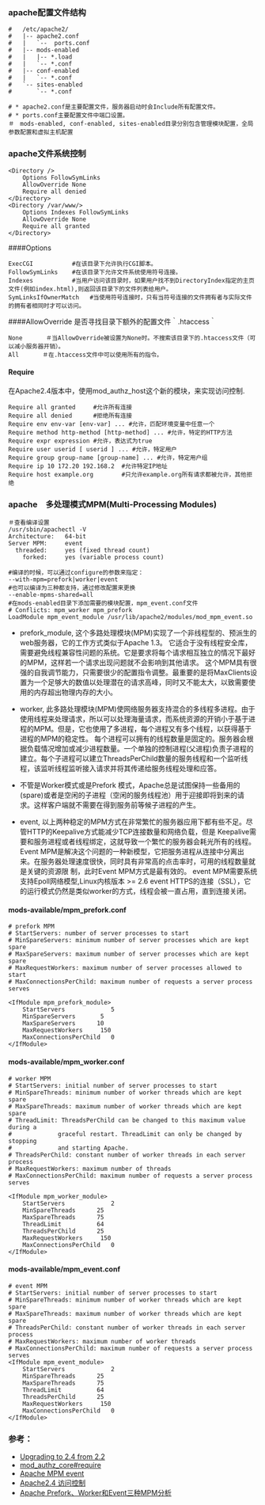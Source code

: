 ### apache配置文件结构
```
#	/etc/apache2/
#	|-- apache2.conf
#	|	`--  ports.conf
#	|-- mods-enabled
#	|	|-- *.load
#	|	`-- *.conf
#	|-- conf-enabled
#	|	`-- *.conf
# 	`-- sites-enabled
#	 	`-- *.conf

# * apache2.conf是主要配置文件，服务器启动时会Include所有配置文件。
# * ports.conf主要配置文件中端口设置。
＃　mods-enabled, conf-enabled, sites-enabled目录分别包含管理模块配置，全局参数配置和虚拟主机配置
```
### apache文件系统控制
```
<Directory />
	Options FollowSymLinks
	AllowOverride None
	Require all denied
</Directory>
<Directory /var/www/>
	Options Indexes FollowSymLinks
	AllowOverride None
	Require all granted
</Directory>
```
####Options
```
ExecCGI           #在该目录下允许执行CGI脚本。
FollowSymLinks    #在该目录下允许文件系统使用符号连接。
Indexes           #当用户访问该目录时，如果用户找不到DirectoryIndex指定的主页文件(例如index.html),则返回该目录下的文件列表给用户。
SymLinksIfOwnerMatch   #当使用符号连接时，只有当符号连接的文件拥有者与实际文件的拥有者相同时才可以访问。
```
####AllowOverride
是否寻找目录下额外的配置文件｀.htaccess｀
```
None　　　　＃当AllowOverride被设置为None时。不搜索该目录下的.htaccess文件（可以减小服务器开销）。
All　　　　＃在.htaccess文件中可以使用所有的指令。
```
#### Require
在Apache2.4版本中，使用mod_authz_host这个新的模块，来实现访问控制.
```
Require all granted　　　#允许所有连接
Require all denied 　　　#拒绝所有连接
Require env env-var [env-var] ... #允许，匹配环境变量中任意一个
Require method http-method [http-method] ... #允许，特定的HTTP方法
Require expr expression #允许，表达式为true
Require user userid [ userid ] ... #允许，特定用户
Require group group-name [group-name] ... #允许，特定用户组
Require ip 10 172.20 192.168.2  #允许特定IP地址
Require host example.org        #只允许example.org所有请求都被允许，其他拒绝
```
### apache　多处理模式MPM(Multi-Processing Modules)
```
＃查看编译设置
/usr/sbin/apachectl -V
Architecture:   64-bit
Server MPM:     event
  threaded:     yes (fixed thread count)
    forked:     yes (variable process count)

#编译的时候，可以通过configure的参数来指定：
--with-mpm=prefork|worker|event
#也可以编译为三种都支持，通过修改配置来更换
--enable-mpms-shared=all
#在mods-enabled目录下添加需要的模块配置，mpm_event.conf文件
# Conflicts: mpm_worker mpm_prefork
LoadModule mpm_event_module /usr/lib/apache2/modules/mod_mpm_event.so
```
- prefork_module, 这个多路处理模块(MPM)实现了一个非线程型的、预派生的web服务器，它的工作方式类似于Apache 1.3。
它适合于没有线程安全库，需要避免线程兼容性问题的系统。它是要求将每个请求相互独立的情况下最好的MPM，这样若一个请求出现问题就不会影响到其他请求。
这个MPM具有很强的自我调节能力，只需要很少的配置指令调整。最重要的是将MaxClients设置为一个足够大的数值以处理潜在的请求高峰，同时又不能太大，以致需要使用的内存超出物理内存的大小。
- worker, 此多路处理模块(MPM)使网络服务器支持混合的多线程多进程。由于使用线程来处理请求，所以可以处理海量请求，而系统资源的开销小于基于进程的MPM。但是，它也使用了多进程，每个进程又有多个线程，以获得基于进程的MPM的稳定性。
每个进程可以拥有的线程数量是固定的。服务器会根据负载情况增加或减少进程数量。一个单独的控制进程(父进程)负责子进程的建立。每个子进程可以建立ThreadsPerChild数量的服务线程和一个监听线程，该监听线程监听接入请求并将其传递给服务线程处理和应答。

- 不管是Worker模式或是Prefork 模式，Apache总是试图保持一些备用的(spare)或者是空闲的子进程（空闲的服务线程池）用于迎接即将到来的请求。这样客户端就不需要在得到服务前等候子进程的产生。

- event, 以上两种稳定的MPM方式在非常繁忙的服务器应用下都有些不足。尽管HTTP的Keepalive方式能减少TCP连接数量和网络负载，但是 Keepalive需要和服务进程或者线程绑定，这就导致一个繁忙的服务器会耗光所有的线程。 Event MPM是解决这个问题的一种新模型，它把服务进程从连接中分离出来。在服务器处理速度很快，同时具有非常高的点击率时，可用的线程数量就是关键的资源限 制，此时Event MPM方式是最有效的。
event MPM需要系统支持Epoll网络模型,Linux内核版本 >= 2.6
event HTTPS的连接（SSL），它的运行模式仍然是类似worker的方式，线程会被一直占用，直到连接关闭。

#### mods-available/mpm_prefork.conf
```
# prefork MPM
# StartServers: number of server processes to start
# MinSpareServers: minimum number of server processes which are kept spare
# MaxSpareServers: maximum number of server processes which are kept spare
# MaxRequestWorkers: maximum number of server processes allowed to start
# MaxConnectionsPerChild: maximum number of requests a server process serves

<IfModule mpm_prefork_module>
	StartServers			 5
	MinSpareServers		  5
	MaxSpareServers		 10
	MaxRequestWorkers	  150
	MaxConnectionsPerChild   0
</IfModule>
```
#### mods-available/mpm_worker.conf
```
# worker MPM
# StartServers: initial number of server processes to start
# MinSpareThreads: minimum number of worker threads which are kept spare
# MaxSpareThreads: maximum number of worker threads which are kept spare
# ThreadLimit: ThreadsPerChild can be changed to this maximum value during a
#			  graceful restart. ThreadLimit can only be changed by stopping
#			  and starting Apache.
# ThreadsPerChild: constant number of worker threads in each server process
# MaxRequestWorkers: maximum number of threads
# MaxConnectionsPerChild: maximum number of requests a server process serves

<IfModule mpm_worker_module>
	StartServers			 2
	MinSpareThreads		 25
	MaxSpareThreads		 75
	ThreadLimit			 64
	ThreadsPerChild		 25
	MaxRequestWorkers	  150
	MaxConnectionsPerChild   0
</IfModule>
```
#### mods-available/mpm_event.conf
```
# event MPM
# StartServers: initial number of server processes to start
# MinSpareThreads: minimum number of worker threads which are kept spare
# MaxSpareThreads: maximum number of worker threads which are kept spare
# ThreadsPerChild: constant number of worker threads in each server process
# MaxRequestWorkers: maximum number of worker threads
# MaxConnectionsPerChild: maximum number of requests a server process serves
<IfModule mpm_event_module>
	StartServers			 2
	MinSpareThreads		 25
	MaxSpareThreads		 75
	ThreadLimit			 64
	ThreadsPerChild		 25
	MaxRequestWorkers	  150
	MaxConnectionsPerChild   0
</IfModule>
```
### 参考：

- [Upgrading to 2.4 from 2.2](http://httpd.apache.org/docs/2.4/upgrading.html)
- [mod_authz_core#require ](http://httpd.apache.org/docs/2.4/mod/mod_authz_core.html#require)
- [Apache MPM event](https://httpd.apache.org/docs/2.4/mod/event.html)
- [Apache2.4 访问控制](http://blog.wangyan.org/apache24-access-control.html)
- [Apache Prefork、Worker和Event三种MPM分析](http://www.cnblogs.com/fnng/archive/2012/11/20/2779977.html)

